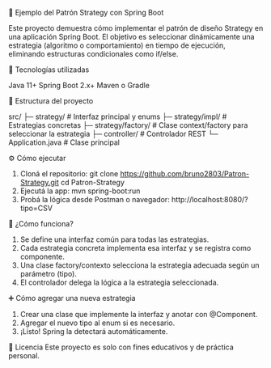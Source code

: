 🧠 Ejemplo del Patrón Strategy con Spring Boot

Este proyecto demuestra cómo implementar el patrón de diseño Strategy en una aplicación Spring Boot. El objetivo es seleccionar dinámicamente una estrategia (algoritmo o comportamiento) en tiempo de ejecución, eliminando estructuras condicionales como if/else.

🚀 Tecnologías utilizadas

Java 11+
Spring Boot 2.x+
Maven o Gradle

📁 Estructura del proyecto

src/
├─ strategy/              # Interfaz principal y enums
├─ strategy/impl/         # Estrategias concretas
├─ strategy/factory/      # Clase context/factory para seleccionar la estrategia
├─ controller/            # Controlador REST
└─ Application.java       # Clase principal

⚙️ Cómo ejecutar

1. Cloná el repositorio:
git clone https://github.com/bruno2803/Patron-Strategy.git
cd Patron-Strategy
3. Ejecutá la app:
mvn spring-boot:run
3. Probá la lógica desde Postman o navegador:
http://localhost:8080/<endpoint>?tipo=CSV

🧩 ¿Cómo funciona?

1. Se define una interfaz común para todas las estrategias.
2. Cada estrategia concreta implementa esa interfaz y se registra como componente.
3. Una clase factory/contexto selecciona la estrategia adecuada según un parámetro (tipo).
4. El controlador delega la lógica a la estrategia seleccionada.

➕ Cómo agregar una nueva estrategia

1. Crear una clase que implemente la interfaz y anotar con @Component.
2. Agregar el nuevo tipo al enum si es necesario.
3. ¡Listo! Spring la detectará automáticamente.

📝 Licencia
Este proyecto es solo con fines educativos y de práctica personal.
